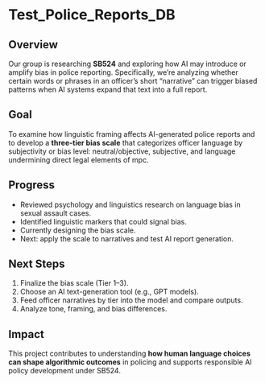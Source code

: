 # Test_Police_Reports_DB

## Overview
Our group is researching **SB524** and exploring how AI may introduce or amplify bias in police reporting. Specifically, we’re analyzing whether certain words or phrases in an officer’s short “narrative” can trigger biased patterns when AI systems expand that text into a full report.

## Goal
To examine how linguistic framing affects AI-generated police reports and to develop a **three-tier bias scale** that categorizes officer language by subjectivity or bias level: neutral/objective, subjective, and language undermining direct legal elements of mpc.

## Progress
- Reviewed psychology and linguistics research on language bias in sexual assault cases.  
- Identified linguistic markers that could signal bias.  
- Currently designing the bias scale.  
- Next: apply the scale to narratives and test AI report generation.  

## Next Steps
1. Finalize the bias scale (Tier 1–3).  
2. Choose an AI text-generation tool (e.g., GPT models).  
3. Feed officer narratives by tier into the model and compare outputs.  
4. Analyze tone, framing, and bias differences.  
 

## Impact
This project contributes to understanding **how human language choices can shape algorithmic outcomes** in policing and supports responsible AI policy development under SB524.
